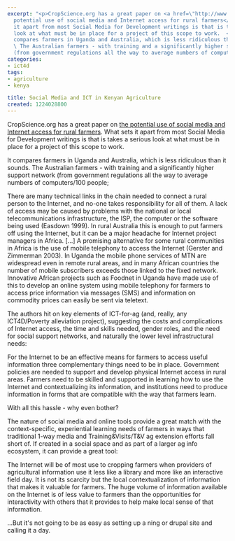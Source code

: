 ```yaml
---
excerpt: "<p>CropScience.org has a great paper on <a href=\"http://www.cropscience.org.au/icsc2004/symposia/4/3/238_easdownwj.htm\">the
  potential use of social media and Internet access for rural farmers</a>.  What sets
  it apart from most Social Media for Development writings is that is takes a serious
  look at what must be in place for a project of this scope to work.  </p>\r\n\r\n<p>It
  compares farmers in Uganda and Australia, which is less ridiculous than it sounds.
  \ The Australian farmers - with training and a significantly higher support network
  (from government regulations all the way to average numbers of computers/100 people;</p>\r\n"
categories:
- ict4d
tags:
- agriculture
- kenya

title: Social Media and ICT in Kenyan Agriculture
created: 1224028800
---
```

<p>CropScience.org has a great paper on <a href="http://www.cropscience.org.au/icsc2004/symposia/4/3/238_easdownwj.htm">the potential use of social media and Internet access for rural farmers</a>.  What sets it apart from most Social Media for Development writings is that is takes a serious look at what must be in place for a project of this scope to work.  </p>

<p>It compares farmers in Uganda and Australia, which is less ridiculous than it sounds.  The Australian farmers - with training and a significantly higher support network (from government regulations all the way to average numbers of computers/100 people;</p>
<!--break-->
There are many technical links in the chain needed to connect a rural person to the Internet, and no-one takes responsibility for all of them. A lack of access may be caused by problems with the national or local telecommunications infrastructure, the ISP, the computer or the software being used (Easdown 1999). In rural Australia this is enough to put farmers off using the Internet, but it can be a major headache for Internet project managers in Africa. [...] A promising alternative for some rural communities in Africa is the use of mobile telephony to access the Internet (Gerster and Zimmerman 2003). In Uganda the mobile phone services of MTN are widespread even in remote rural areas, and in many African countries the number of mobile subscribers exceeds those linked to the fixed network. Innovative African projects such as Foodnet in Uganda have made use of this to develop an online system using mobile telephony for farmers to access price information via messages (SMS) and information on commodity prices can easily be sent via teletext.

<p>The authors hit on key elements of ICT-for-ag (and, really, any ICT4D/Poverty alleviation project), suggesting the costs and complications of Internet access, the time and skills needed, gender roles, and the need for social support networks, and naturally the lower level infrastructural needs:</p>

For the Internet to be an effective means for farmers to access useful information three complementary things need to be in place. Government policies are needed to support and develop physical Internet access in rural areas. Farmers need to be skilled and supported in learning how to use the Internet and contextualizing its information, and institutions need to produce information in forms that are compatible with the way that farmers learn.

<p>With all this hassle - why even bother?  </p>

<p>The nature of social media and online tools provide a great match with the context-specific, experiential learning needs of farmers in ways that traditional 1-way media and Training&Visits/T&V ag extension efforts fall short of.  If created in a social space and as part of a larger ag info ecosystem, it can provide a great tool:</p>

The Internet will be of most use to cropping farmers when providers of agricultural information use it less like a library and more like an interactive field day. It is not its scarcity but the local contextualization of information that makes it valuable for farmers. The huge volume of information available on the Internet is of less value to farmers than the opportunities for interactivity with others that it provides to help make local sense of that information.

<p>...But it's not going to be as easy as setting up a ning or drupal site and calling it a day.</p>

<p></p>

